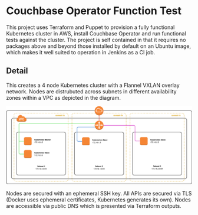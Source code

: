 # Couchbase Operator Function Test

This project uses Terraform and Puppet to provision a fully functional Kubernetes cluster in AWS, install Couchbase Operator and run functional tests against the cluster.  The project is self contained in that it requires no packages above and beyond those installed by default on an Ubuntu image, which makes it well suited to operation in Jenkins as a CI job.

## Detail

This creates a 4 node Kubernetes cluster with a Flannel VXLAN overlay network.  Nodes are distrubuted across subnets in different availability zones within a VPC as depicted in the diagram.

![Cluster Topology](https://raw.githubusercontent.com/spjmurray/couchbase-operator-ci/master/images/vpc.png)

Nodes are secured with an ephemeral SSH key.  All APIs are secured via TLS (Docker uses ephemeral certificates, Kubernetes generates its own).  Nodes are accessible via public DNS which is presented via Terraform outputs.
